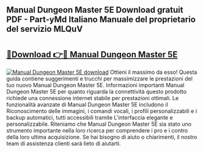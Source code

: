 ## Manual Dungeon Master 5E Download gratuit PDF - Part-yMd Italiano Manuale del proprietario del servizio MLQuV

# <h2><a href="http://dfgwpox.blite.top/?on=Manual+Dungeon+Master+5E">🔗Download 👉🔴 Manual Dungeon Master 5E</a></h2>

[![Manual Dungeon Master 5E download](https://i.imgur.com/lujVjoI.png)](http://dfgwpox.blite.top/?on=Manual+Dungeon+Master+5E)
Ottieni il massimo da esso! Questa guida contiene suggerimenti e trucchi per massimizzare le prestazioni del tuo nuovo Manual Dungeon Master 5E. Informazioni importanti Manual Dungeon Master 5E per quanto riguarda la connettività questo prodotto richiede una connessione internet stabile per prestazioni ottimali. Le funzionalità avanzate di Manual Dungeon Master 5E includono il Riconoscimento delle immagini, i comandi vocali, i profili personalizzabili e i backup automatici, tutti accessibili tramite L'interfaccia elegante e personalizzabile. Riteniamo che Manual Dungeon Master 5E sia stato uno strumento importante nella loro ricerca per comprendere i pro e i contro della loro ultima acquisizione. Se hai bisogno di aiuto o chiarimenti, il nostro team di assistenza clienti sarà lieto di aiutarti.
